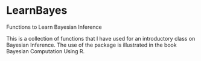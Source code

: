 # LearnBayes
Functions to Learn Bayesian Inference

This is a collection of functions that I have used for an introductory class on Bayesian Inference.  The use of the package
is illustrated in the book Bayesian Computation Using R.
